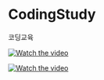 # CodingStudy
코딩교육

[![Watch the video](https://scontent-icn1-1.xx.fbcdn.net/v/t15.0-10/24544287_1576756472383190_6696124481439531008_n.jpg?oh=0c705222d811aabaa50e73c5e9b6fbcf&oe=5A896531)](https://www.facebook.com/plugins/video.php?href=https%3A%2F%2Fwww.facebook.com%2Fbonex.gu%2Fvideos%2F1576740185718152%2F&show_text=0&width=560)

[![Watch the video](https://scontent-icn1-1.xx.fbcdn.net/v/t15.0-10/24506917_1577695975622573_8468497346643099648_n.jpg?oh=c1681bfe1719a510726256f464d8050d&oe=5A8F84DE)](https://www.facebook.com/plugins/video.php?href=https%3A%2F%2Fwww.facebook.com%2Fbonex.gu%2Fvideos%2F1577647298960774%2F&show_text=0&width=560)
